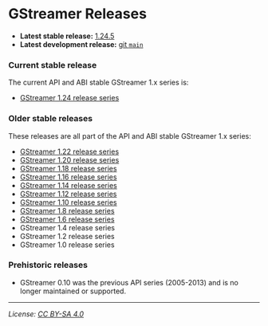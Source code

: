 # GStreamer Releases

- **Latest stable release:** [1.24.5][latest-stable]
- **Latest development release:** [git `main`][latest-devel]

[latest-stable]: https://gstreamer.freedesktop.org/releases/1.24/#1.24.5
[latest-devel]: https://gitlab.freedesktop.org/gstreamer/gstreamer/

### Current stable release

The current API and ABI stable GStreamer 1.x series is:

- [GStreamer 1.24 release series](https://gstreamer.freedesktop.org/releases/1.24/)

### Older stable releases

These releases are all part of the API and ABI stable GStreamer 1.x series:

- [GStreamer 1.22 release series](https://gstreamer.freedesktop.org/releases/1.22/)
- [GStreamer 1.20 release series](https://gstreamer.freedesktop.org/releases/1.20/)
- [GStreamer 1.18 release series](https://gstreamer.freedesktop.org/releases/1.18/)
- [GStreamer 1.16 release series](https://gstreamer.freedesktop.org/releases/1.16/)
- [GStreamer 1.14 release series](https://gstreamer.freedesktop.org/releases/1.14/)
- [GStreamer 1.12 release series](https://gstreamer.freedesktop.org/releases/1.12/)
- [GStreamer 1.10 release series](https://gstreamer.freedesktop.org/releases/1.10/)
- [GStreamer 1.8 release series](https://gstreamer.freedesktop.org/releases/1.8/)
- [GStreamer 1.6 release series](https://gstreamer.freedesktop.org/releases/1.6/)
- GStreamer 1.4 release series
- GStreamer 1.2 release series
- GStreamer 1.0 release series

### Prehistoric releases

- GStreamer 0.10 was the previous API series (2005-2013) and is no longer
  maintained or supported.

- - -

*License: [CC BY-SA 4.0](http://creativecommons.org/licenses/by-sa/4.0/)*
